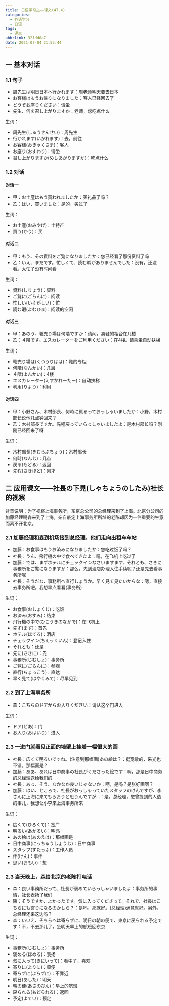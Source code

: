 ```yaml
---
title: 日语学习之——课文(47.4)
categories:
  - 外语学习
  - 日语
tags:
  - 课文
abbrlink: 321dd0a7
date: 2021-07-04 21:55:44
---
```

## 一 基本对话

### 1.1 句子

* 周先生は明日日本へ行かれます：周老师明天要去日本
* お客様はもうお帰りになりました：客人已经回去了
* どうぞお座りください：请坐
* 先生、何を召し上がりますか：老师，您吃点什么

<!--more-->

生词：

* 周先生(しゅうせんせい)：周先生
* 行かれます(いかれます)：去，前往
* お客様(おきゃくさま)：客人
* お座り(おすわり)：请坐
* 召し上がりますか(めしあがりますか)：吃点什么

### 1.2 对话

####  对话一

* 甲：お土産はもう買われましたか：买礼品了吗？
* 乙：はい、買いました：是的，买过了

生词：

* お土産(おみやげ)：土特产
* 買う(かう)：买

####  对话二

* 甲：もう、その資料をご覧になりましたか：您已经看了那份资料了吗
* 乙：いえ、まだです。忙しくて、読む暇がありませんでした：没有，还没看。太忙了没有时间看

生词：

* 資料(しりょう)：资料
* ご覧に(ごらんに)：阅读
* 忙しい(いそがしい)：忙
* 読む暇(よむひま)：阅读的空闲

#### 对话三

* 甲：あのう、靴売り場は何階ですか：请问，卖鞋的柜台在几楼
* 乙：４階です。エスカレーターをご利用ください：在4楼。请乘坐自动扶梯

生词：

* 靴売り場は(くつうりばは)：鞋的专柜
* 何階(なんかい)：几层
* ４階(よんかい)：4楼
* エスカレーター(えすかれーたー)：自动扶梯
* 利用(りよう)：利用

####  对话四

* 甲：小野さん、木村部長、何時に戻るっておっしゃいましたか：小野，木村部长说他几点钟回来？
* 乙：木村部長ですか。先程戻っていらっしゃいましたよ：是木村部长吗？刚刚已经回来了呀

生词：

* 木村部長(きむらぶちょう)：木村部长
* 何時(なんじ)：几点
* 戻る(もどる)：返回
* 先程(さきほど)：刚才

## 二 应用课文——社長の下見(しゃちょうのしたみ)社长的视察

背景说明：为了视察上海事务所，东京总公司的总经理来到了上海。北京分公司的加藤经理喝森来到了上海。亲自敲定上海事务所所址的老陈却因为一件重要的生意而离不开北京。

### 2.1 加藤经理和森到机场接到总经理，他们走向出租车车站

* 加藤：お食事はもうお済みになりましたか：您吃过饭了吗？
* 社長：うん、飛行機の中で食べてきたよ：嗯，在飞机上吃过了
* 加藤：では、まずホテルにチェックインなさいますます、それとも、さきに事務所をご覧になりますか：那么，先到酒店办理入住手续呢？还是先去看事务所呢
* 社長：そうだな、事務所へ直行しょうか。早く見て見たいからな：嗯，直接去事务所吧。我想早点看看(事务所)

生词：

* お食事(おしょくじ)：吃饭
* お済み(おすみ)：结束
* 飛行機の中で(ひこうきのなかで)：在飞机上
* 先ず(まず)：首先
* ホテル(ほてる)：酒店
* チェックイン(ちぇっくいん)：登记入住
* それとも：还是
* 先に(さきに)：先
* 事務所(じむしょ)：事务所
* ご覧に(ごらんに)：参观
* 直行(ちょっこう)：直达
* 早く見て(はやくみて)：尽早见到

### 2.2 到了上海事务所

* 森：こちらのドアからお入りください：请从这个门进入

生词：

* ドア(どあ)：门
* お入り(おはいり)：进入

### 2.3 一进门就看见正面的墙壁上挂着一幅很大的画

* 社長：広くて明るいですね。(注意到那幅画)あの絵は？：挺宽敞的，采光也不错。那幅画是？
* 加藤：ああ、あれは日中商事の社長がくださった絵です：啊，那是日中商务的总经理送给我们的
* 社長：あっ、そう、なかなか良いじゃないか：啊，是吗？是张好画啊？
* 加藤：はい、ところで、社長がおっしゃっていたスタッフのけんですが、李さんに上海に来てもらおうと思うんですが...：是。总经理，您曾提到的人选的事儿，我想让小李来上海事务所来

生词：

* 広くて(ひろくて)：宽广
* 明るい(あかるい)：明亮
* あの絵は(あのえは)：那幅画是
* 日中商事(にっちゅうしょうじ)：日中商事
* スタッフ(すたっふ)：工作人员
* 件(けん)：事件
* 思い(おもい)：想

### 2.3 当天晚上，森给北京的老陈打电话

* 森：良い事務所だって、社長が褒めていらっしゃいましたよ：事务所的事情，社长表扬了我们
* 陳：そうですか、よかったです。気に入ってくださって。それで、社長はこちらにも寄りになるのかしら？：是吗，那就好。(总经理)满意就好。另外，总经理还来这边吗？
* 森：いいえ、そちらへは寄らずに、明日の朝の便で、東京に戻られる予定です：不，不去那儿了，坐明天早上的航班回东京

生词：

* 事務所(じむしょ)：事务所
* 褒める(ほめる)：表扬
* 気に入って(きにいって)：看中了，喜欢
* 寄りに(よりに)：顺便
* 寄らずに(よらずに)：不靠近
* 明日(あした)：明天
* 朝の便(あさのびん)：早上的航班
* 戻られる(もどられる)：返回
* 予定(よてい)：预定